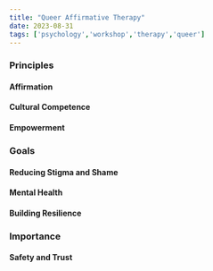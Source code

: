 ```yaml
---
title: "Queer Affirmative Therapy"
date: 2023-08-31
tags: ['psychology','workshop','therapy','queer']
---
```


### Principles
#### Affirmation
#### Cultural Competence
#### Empowerment

### Goals
#### Reducing Stigma and Shame
#### Mental Health
#### Building Resilience

### Importance
#### Safety and Trust
